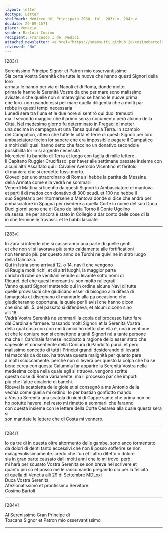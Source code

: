```yaml
---
layout: letter
doctype: Letter
shelfmark: Mediceo del Principato 2980, fol. 283r-v, 284r-v
docdate: 29-09-1571
place: Venezia
sender: Bartoli Cosimo
recipient: Francesco I de' Medici
attached_newsletter: <a href="https://smansutti.github.io/cosimobartoli/texts/3081_041/">3081_041</a>
reviewed: "No"
---
```


[283r]  
  
  
Serenissimo Principe Signor et Patron mio osservantissimo  
Sia certa Vostra Serenità che tutte le nuove che hanno questi Signori della loro  
armata le hanno per via di Napoli et di Roma, donde molto  
prima le hanno le Serenità Vostre da che per mare sono malissimo  
avisate. siche quelle non si maraviglino se hanno le nuove prima  
che loro. non usando essi per mare quella diligentia che a molti par  
rebbe in questi tempi necessaria  
Lunedì sera tra l'una et le due hore si sentirò qui duoi tremuoti  
ma il secondo maggior che il primo senza nocumento però alcuno della  
Città. Nel medesimo giorno fu determinato in Pregadi di metter  
una decima in campagna et una Tansa qui nella Terra. in scambio  
del Campatico, atteso che tutte le città et terre di questi Signori per loro  
ambasciatore fecion lor sapere che era impossibile pagare il Campatico  
a molti delli quali hanno detto che faccino un donativo secondole  
possibilità lor in si argente necessità  
Mercoledì fu bandito di Terra et luogo con taglia di mille lettere  
Il Capitano Ruggier Crucifisso. per haver alle settimane passate insieme con  
alcuni altri Assaltato qui il Cavalier Averoldo Vicentino et feritolo  
di maniera che si credette fussi morto.  
Giovedi per uno straordinario di Roma si hebbe la partita da Messina  
della Armata come ella vedrà ne sommarii  
Venerdì Mattina si licentio da questi Signori lo Ambasciatore di mantova  
et partì il dì medos con donativo di 300 scudi. et 100 ne hebbe il  
suo Segretario per ritornarsene a Mantova donde si dice che andrà per  
ambasciatore in Spagna per risedere a quella Corte in nome del suo Duca  
Duoi giorni sono che di Capo de Istria Torno il Conte Ugolino  
da sessa. né per ancora è stato in Collegio a dar conto delle cose di là  
in che termine le trovassi. et le habbi lasciate  
  
---  

[283v]  
  
  
In Zara si intende che si casseranno una parte di quelle genti  
et che non vi si lavorava più tanto caldamente alle fortificationi  
non tenendo più per questo anno de Turchi ne quivi ne in altro luogo  
della Dalmazia.  
Qui in Istria sono arrivati 12. o 14. navili che vengono  
di Raugia molti richi, et di altri luoghi, la maggior parte  
carichi di robe de venitiani venute di levante sotto nomi di  
Ricurei. del che questi mercanti si son molto rallegrati.  
Vanno questi Signori mettendo qui in ordine alcune Navi di tutte  
quelle provvisioni che giudicano esser di bisogno alla difesa di  
famagosta et disegnano di mandarle alla pa occasione che  
giudicheranno opportuna. la quale per li avisi che hanno dicon  
che sino alli .5. del passato si difendeva, et alcuni dicono sino  
alli 18.  
Vedrà Vostra Serenità ne sommarii la copia del processo fatto fare  
dal Cardinale farnese. tassando molti Signori et la Serenità Vostra  
della qual cosa con con molti amici ho detto che ella è, una inventione  
et che le coniure non si comettono a tanti Signori né a tante persone  
ma che il Cardinale farnese incolpato a ragione dello esser stato che  
sapevole et consentiente della Coniura di Pandolfo purci. et però  
malissimo concetto di tutti i Principi grandi desiderando di levarsi  
tal macchia da dosso. ha trovata questa malignità per quanto pare  
a molti scioccamente. perché non si leverà per questo la colpa che ha se  
bene cerca con questa Calumnia far apparire la Serenità Vostra nella  
medesima colpa nella quale egli si ritruova. vengono scritte  
questa cose di Roma variamente. ma il processo par che importi  
più che l'altre cicalerie di banchi.  
Ricevei la scatoletta delle gioie et si consegnò a ms Antonio della  
vechia come quella mi ordinò. Io per bastian gonfiotto mando  
a Vostra Serenità una scatola di nichi di Cappe sante che prima non ne  
ho potutte havere. nel resto mi rimetto a sommarii che faranno  
con questa insieme con le lettere della Corte Cesarea alla quale questa sera si  
son mandate le lettere che di Costa mi vennero.  
  
---  

[284r]  
  
  
lo da tre dì in questa oltre altormento delle gambe. sono anco tormentato  
da dolori di denti tanto eccessivi che non li posso sofferire se non  
malagevolissimamente. credo che l'un et l altro difetto o dolore  
sia in gran parte causato dalli molti anni che io mi trovo. però  
mi harà per scusato Vostra Serenità se son breve nel scrivere et  
quanto più so et posso me le raccomando pregando dio per la felicità  
di quella di Venetia alli 29 di Settembre MDLxxi  
Duca Vostra Serenità  
Afezionatissimo et prontissimo Servitore  
Cosimo Bartoli  
  
---  

[284v]  
  
  
Al Serenissimo Gran Principe di  
Toscana Signor et Patron mio osservantissimo  
  
---  

